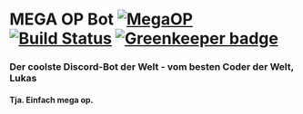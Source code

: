 # MEGA OP Bot [![MegaOP](https://img.shields.io/badge/MEGA%20OP-%E2%9C%94-green.svg)](http://dsgnhb.de) [![Build Status](https://travis-ci.org/dsgnhb/mega-op-bot.svg?branch=master)](https://travis-ci.org/dsgnhb/mega-op-bot) [![Greenkeeper badge](https://badges.greenkeeper.io/dsgnhb/mega-op-bot.svg)](https://greenkeeper.io/)

### Der coolste Discord-Bot der Welt - vom besten Coder der Welt, Lukas
#### Tja. Einfach mega op.

